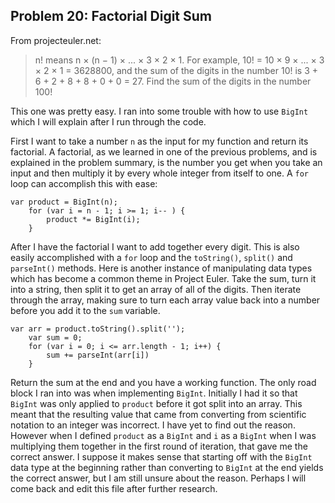 ## Problem 20: Factorial Digit Sum
From projecteuler.net:
>n! means n × (n − 1) × ... × 3 × 2 × 1. For example, 10! = 10 × 9 × ... × 3 × 2 × 1 = 3628800, and the sum of the digits in the number 10! is 3 + 6 + 2 + 8 + 8 + 0 + 0 = 27. Find the sum of the digits in the number 100!

This one was pretty easy. I ran into some trouble with how to use `BigInt` which I will explain after I run through the code. 

First I want to take a number `n` as the input for my function and return its factorial. A factorial, as we learned in one of the previous problems, and is explained in the problem summary, is the number you get when you take an input and then multiply it by every whole integer from itself to one. A `for` loop can accomplish this with ease:
```
var product = BigInt(n);
    for (var i = n - 1; i >= 1; i-- ) {
        product *= BigInt(i);
    }
```

After I have the factorial I want to add together every digit. This is also easily accomplished with a `for` loop and the `toString()`, `split()` and `parseInt()` methods. Here is another instance of manipulating data types which has become a common theme in Project Euler. Take the sum, turn it into a string, then split it to get an array of all of the digits. Then iterate through the array, making sure to turn each array value back into a number before you add it to the `sum` variable.
```
var arr = product.toString().split('');
    var sum = 0;
    for (var i = 0; i <= arr.length - 1; i++) {
        sum += parseInt(arr[i])
    }
```

Return the sum at the end and you have a working function. The only road block I ran into was when implementing `BigInt`. Initially I had it so that `BigInt` was only applied to `product` before it got split into an array. This meant that the resulting value that came from converting from scientific notation to an integer was incorrect. I have yet to find out the reason. However when I defined `product` as a `BigInt` and `i` as a `BigInt` when I was multiplying them together in the first round of iteration, that gave me the correct answer. I suppose it makes sense that starting off with the `BigInt` data type at the beginning rather than converting to `BigInt` at the end yields the correct answer, but I am still unsure about the reason. Perhaps I will come back and edit this file after further research.